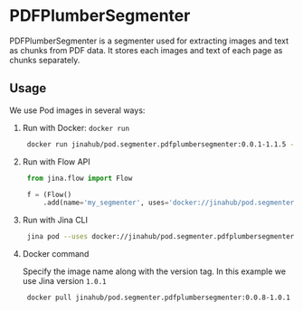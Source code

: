 # PDFPlumberSegmenter

PDFPlumberSegmenter is a segmenter used for extracting images and text as chunks from PDF data. It stores each images and text of each page as chunks separately.

## Usage

We use Pod images in several ways:

1. Run with Docker: `docker run`
   ```bash
    docker run jinahub/pod.segmenter.pdfplumbersegmenter:0.0.1-1.1.5 --port-in 55555 --port-out 55556
    ```
    
2. Run with Flow API
   ```python
    from jina.flow import Flow

    f = (Flow()
        .add(name='my_segmenter', uses='docker://jinahub/pod.segmenter.pdfplumbersegmenter:0.0.1-1.0.1', port_in=55555, port_out=55556))
    ```
    
3. Run with Jina CLI
   ```bash
    jina pod --uses docker://jinahub/pod.segmenter.pdfplumbersegmenter:0.0.1-1.0.1 --port-in 55555 --port-out 55556
    ```
    
4. Docker command

   Specify the image name along with the version tag. In this example we use Jina version `1.0.1`

   ```bash
    docker pull jinahub/pod.segmenter.pdfplumbersegmenter:0.0.8-1.0.1
    ```
